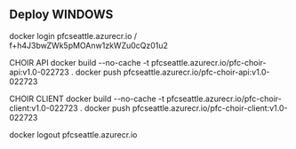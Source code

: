 ## Deploy WINDOWS
docker login pfcseattle.azurecr.io / f+h4J3bwZWk5pMOAnw1zkWZu0cQz01u2

CHOIR API
docker build --no-cache -t pfcseattle.azurecr.io/pfc-choir-api:v1.0-022723 .
docker push pfcseattle.azurecr.io/pfc-choir-api:v1.0-022723

CHOIR CLIENT
docker build --no-cache -t pfcseattle.azurecr.io/pfc-choir-client:v1.0-022723 .
docker push pfcseattle.azurecr.io/pfc-choir-client:v1.0-022723

docker logout pfcseattle.azurecr.io